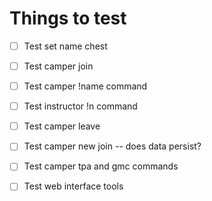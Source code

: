 # Things to test

- [ ] Test set name chest
- [ ] Test camper join
- [ ] Test camper !name command
- [ ] Test instructor !n command
- [ ] Test camper leave
- [ ] Test camper new join -- does data persist?

- [ ] Test camper tpa and gmc commands

- [ ] Test web interface tools
